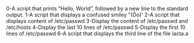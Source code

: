 0-A script that prints “Hello, World”, followed by a new line to the standard output.
1-A script that displays a confused smiley "(Ôo)'
2-A script that displays content of /etc/passwd
3-Display the content of /etc/passwd and /etc/hosts
4-Display the last 10 lines of /etc/passwd
5-Display the first 10 lines of /etc/passwd
6-A script that displays the third line of the file iacta.a